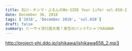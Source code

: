 ```yaml
---
title: 石川・ホンマ・ぶるんのBe-SIDE Your Life! vol.658-2
date: December 30, 2018
tags: ['2018', 'December 2018', 'vol.658']
draft: false
summary: ビーサイ流行語大賞！架空のバンドTシャツKAGAWA
---
```


http://project-phi.ddo.jp/ishikawa/ishikawa658_2.mp3